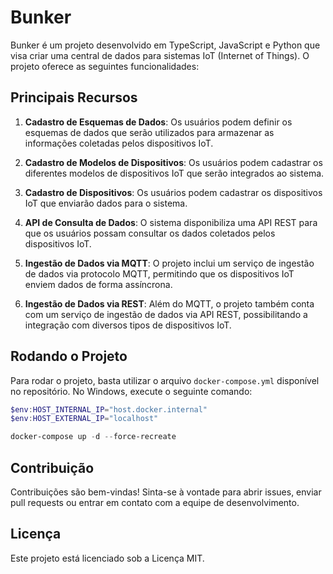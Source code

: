 # Bunker

Bunker é um projeto desenvolvido em TypeScript, JavaScript e Python que visa criar uma central de dados para sistemas IoT (Internet of Things). O projeto oferece as seguintes funcionalidades:

## Principais Recursos

1. **Cadastro de Esquemas de Dados**: Os usuários podem definir os esquemas de dados que serão utilizados para armazenar as informações coletadas pelos dispositivos IoT.

2. **Cadastro de Modelos de Dispositivos**: Os usuários podem cadastrar os diferentes modelos de dispositivos IoT que serão integrados ao sistema.

3. **Cadastro de Dispositivos**: Os usuários podem cadastrar os dispositivos IoT que enviarão dados para o sistema.

4. **API de Consulta de Dados**: O sistema disponibiliza uma API REST para que os usuários possam consultar os dados coletados pelos dispositivos IoT.

5. **Ingestão de Dados via MQTT**: O projeto inclui um serviço de ingestão de dados via protocolo MQTT, permitindo que os dispositivos IoT enviem dados de forma assíncrona.

6. **Ingestão de Dados via REST**: Além do MQTT, o projeto também conta com um serviço de ingestão de dados via API REST, possibilitando a integração com diversos tipos de dispositivos IoT.

## Rodando o Projeto

Para rodar o projeto, basta utilizar o arquivo `docker-compose.yml` disponível no repositório. No Windows, execute o seguinte comando:

```powershell
$env:HOST_INTERNAL_IP="host.docker.internal"
$env:HOST_EXTERNAL_IP="localhost"

docker-compose up -d --force-recreate
```

## Contribuição
Contribuições são bem-vindas! Sinta-se à vontade para abrir issues, enviar pull requests ou entrar em contato com a equipe de desenvolvimento.

## Licença
Este projeto está licenciado sob a Licença MIT.
